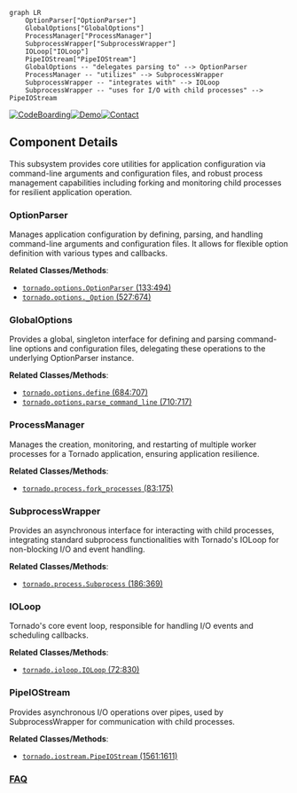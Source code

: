 ```mermaid
graph LR
    OptionParser["OptionParser"]
    GlobalOptions["GlobalOptions"]
    ProcessManager["ProcessManager"]
    SubprocessWrapper["SubprocessWrapper"]
    IOLoop["IOLoop"]
    PipeIOStream["PipeIOStream"]
    GlobalOptions -- "delegates parsing to" --> OptionParser
    ProcessManager -- "utilizes" --> SubprocessWrapper
    SubprocessWrapper -- "integrates with" --> IOLoop
    SubprocessWrapper -- "uses for I/O with child processes" --> PipeIOStream
```
[![CodeBoarding](https://img.shields.io/badge/Generated%20by-CodeBoarding-9cf?style=flat-square)](https://github.com/CodeBoarding/CodeBoarding)[![Demo](https://img.shields.io/badge/Try%20our-Demo-blue?style=flat-square)](https://www.codeboarding.org/demo)[![Contact](https://img.shields.io/badge/Contact%20us%20-%20contact@codeboarding.org-lightgrey?style=flat-square)](mailto:contact@codeboarding.org)

## Component Details

This subsystem provides core utilities for application configuration via command-line arguments and configuration files, and robust process management capabilities including forking and monitoring child processes for resilient application operation.

### OptionParser
Manages application configuration by defining, parsing, and handling command-line arguments and configuration files. It allows for flexible option definition with various types and callbacks.


**Related Classes/Methods**:

- <a href="https://github.com/tornadoweb/tornado/blob/master/tornado/options.py#L133-L494" target="_blank" rel="noopener noreferrer">`tornado.options.OptionParser` (133:494)</a>
- <a href="https://github.com/tornadoweb/tornado/blob/master/tornado/options.py#L527-L674" target="_blank" rel="noopener noreferrer">`tornado.options._Option` (527:674)</a>


### GlobalOptions
Provides a global, singleton interface for defining and parsing command-line options and configuration files, delegating these operations to the underlying OptionParser instance.


**Related Classes/Methods**:

- <a href="https://github.com/tornadoweb/tornado/blob/master/tornado/options.py#L684-L707" target="_blank" rel="noopener noreferrer">`tornado.options.define` (684:707)</a>
- <a href="https://github.com/tornadoweb/tornado/blob/master/tornado/options.py#L710-L717" target="_blank" rel="noopener noreferrer">`tornado.options.parse_command_line` (710:717)</a>


### ProcessManager
Manages the creation, monitoring, and restarting of multiple worker processes for a Tornado application, ensuring application resilience.


**Related Classes/Methods**:

- <a href="https://github.com/tornadoweb/tornado/blob/master/tornado/process.py#L83-L175" target="_blank" rel="noopener noreferrer">`tornado.process.fork_processes` (83:175)</a>


### SubprocessWrapper
Provides an asynchronous interface for interacting with child processes, integrating standard subprocess functionalities with Tornado's IOLoop for non-blocking I/O and event handling.


**Related Classes/Methods**:

- <a href="https://github.com/tornadoweb/tornado/blob/master/tornado/process.py#L186-L369" target="_blank" rel="noopener noreferrer">`tornado.process.Subprocess` (186:369)</a>


### IOLoop
Tornado's core event loop, responsible for handling I/O events and scheduling callbacks.


**Related Classes/Methods**:

- <a href="https://github.com/tornadoweb/tornado/blob/master/tornado/ioloop.py#L72-L830" target="_blank" rel="noopener noreferrer">`tornado.ioloop.IOLoop` (72:830)</a>


### PipeIOStream
Provides asynchronous I/O operations over pipes, used by SubprocessWrapper for communication with child processes.


**Related Classes/Methods**:

- <a href="https://github.com/tornadoweb/tornado/blob/master/tornado/iostream.py#L1561-L1611" target="_blank" rel="noopener noreferrer">`tornado.iostream.PipeIOStream` (1561:1611)</a>




### [FAQ](https://github.com/CodeBoarding/GeneratedOnBoardings/tree/main?tab=readme-ov-file#faq)